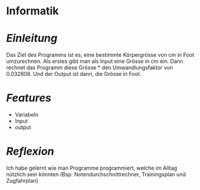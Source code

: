# Informatik

# *Einleitung*
Das Ziel des Programms ist es, eine bestimmte Körpergrösse von cm in Foot umzurechnen. Als erstes gibt man als Input eine Grösse in cm ein. Dann rechnet das Programm diese Grösse * den Umwandlungsfaktor von 0.032808. Und der Output ist dann, die Grösse in Foot.

# *Features*
- Variabeln
- Input
- output

# *Reflexion*
Ich habe gelernt wie man  Programme programmiert, welche im Alltag nützlich sein könnten (Bsp. Notendurchschnittrechner, Trainingsplan und Zugfahrplan)
